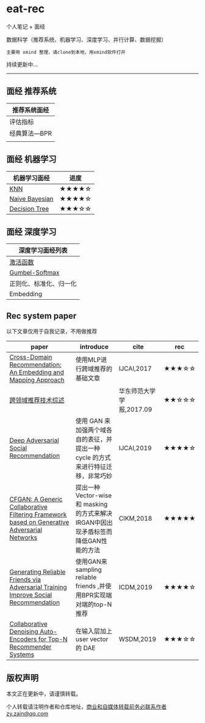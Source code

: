# eat-rec
个人笔记 + 面经

数据科学（推荐系统、机器学习、深度学习、并行计算、数据挖掘）

`主要用 xmind 整理，请clone到本地，用xmind软件打开`

持续更新中...

------------------------------




## **面经   推荐系统**

| 推荐系统面经 |
| ------------ |
| 评估指标     |
| 经典算法—BPR |
|              |

## 面经   机器学习

| 机器学习面经                                                 | 进度  |
| ------------------------------------------------------------ | ----- |
| [KNN](https://github.com/ZainZhao/eat-rec/blob/master/machine%20learning/KNN-Interview.md) | ★★★★☆ |
| [Naive Bayesian](https://github.com/ZainZhao/eat-rec/blob/master/machine%20learning/Naive%20Bayesian-Interview.md) | ★★★★☆ |
| [Decision Tree](https://github.com/ZainZhao/eat-rec/blob/master/machine%20learning/Decision%20Tree-Interview.md) | ★★★☆☆ |

## 面经   深度学习

| 深度学习面经列表                                             |
| ------------------------------------------------------------ |
| [激活函数](https://github.com/ZainZhao/eat-rec/blob/master/deep%20learning/mind/%E6%BF%80%E6%B4%BB%E5%87%BD%E6%95%B0.xmind) |
| [Gumbel-Softmax](https://github.com/ZainZhao/eat-rec/blob/master/deep%20learning/mind/Gumbel-Softmax.xmind) |
| 正则化、标准化、归一化                                       |
| Embedding                                                    |









## Rec system paper 

以下文章仅用于自我记录，不用做推荐

| paper                                                        | introduce                                                    | cite                     | rec   |
| ------------------------------------------------------------ | ------------------------------------------------------------ | ------------------------ | ----- |
| [Cross-Domain Recommendation: An Embedding and Mapping Approach](https://github.com/ZainZhao/eat-rec/blob/master/rec/paper/guide/Cross-Domain%20Recommendation%2C%20An%20Embedding%20and%20Mapping%20Approach%20.md) | 使用MLP进行跨域推荐的基础文章                                | IJCAI,2017               | ★★★☆☆ |
| [跨领域推荐技术综述](https://github.com/ZainZhao/eat-rec/blob/master/rec/paper/guide/%E8%B7%A8%E9%A2%86%E5%9F%9F%E6%8E%A8%E8%8D%90%E6%8A%80%E6%9C%AF%E7%BB%BC%E8%BF%B0.md) |                                                              | 华东师范大学学报,2017.09 | ★★☆☆☆ |
| [Deep Adversarial Social Recommendation](https://github.com/ZainZhao/eat-rec/blob/master/rec/paper/guide/Deep%20Adversarial%20Social%20Recommendation.md) | 使用 GAN 来加强两个域各自的表征，并提出一种 cycle 的方式来进行特征迁移，非常巧妙 | IJCAI,2019               | ★★★★☆ |
| [CFGAN: A Generic Collaborative Filtering Framework based on Generative Adversarial Networks](https://github.com/ZainZhao/eat-rec/blob/master/rec/paper/CFGAN%20.pdf) | 提出一种 Vector-wise 和 masking 的方式来解决IRGAN中因出现矛盾标签而降低GAN性能的方法 | CIKM,2018                | ★★★★★ |
| [Generating Reliable Friends via Adversarial Training Improve Social Recommendation](https://github.com/ZainZhao/eat-rec/blob/master/rec/paper/guide/Generating%20Reliable%20Friends%20via%20Adversarial%20Training%20Improve%20Social%20Recommendation.xmind) | 使用GAN来sampling reliable friends ,并使用BPR实现端对端的top-N推荐 | ICDM,2019                | ★★★★☆ |
| [Collaborative Denoising Auto-Encoders for Top-N Recommender Systems](https://github.com/ZainZhao/eat-rec/blob/master/rec/paper/guide/Collaborative%20Denoising%20Auto-Encoders%20for%20Top-N%20Recommender%20Systems.xmind) | 在输入层加上 user vector 的 DAE                              | WSDM,2019                | ★★★☆☆ |





## 版权声明

本文正在更新中，请谨慎转载。

个人转载请注明作者和仓库地址，商业和自媒体转载前务必联系作者zy.zain@qq.com